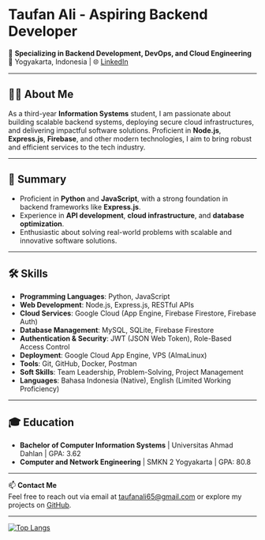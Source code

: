 # Taufan Ali - Aspiring Backend Developer  

🚀 **Specializing in Backend Development, DevOps, and Cloud Engineering**  
📍 Yogyakarta, Indonesia | 🌐 [LinkedIn](https://www.linkedin.com/in/taufan-ali-9b4a4218b/) 

---

## 👨‍💻 About Me  
As a third-year **Information Systems** student, I am passionate about building scalable backend systems, deploying secure cloud infrastructures, and delivering impactful software solutions. Proficient in **Node.js**, **Express.js**, **Firebase**, and other modern technologies, I aim to bring robust and efficient services to the tech industry.

---

## 📜 Summary  
- Proficient in **Python** and **JavaScript**, with a strong foundation in backend frameworks like **Express.js**.  
- Experience in **API development**, **cloud infrastructure**, and **database optimization**.  
- Enthusiastic about solving real-world problems with scalable and innovative software solutions.  

---

## 🛠️ Skills  
- **Programming Languages**: Python, JavaScript  
- **Web Development**: Node.js, Express.js, RESTful APIs  
- **Cloud Services**: Google Cloud (App Engine, Firebase Firestore, Firebase Auth)  
- **Database Management**: MySQL, SQLite, Firebase Firestore  
- **Authentication & Security**: JWT (JSON Web Token), Role-Based Access Control  
- **Deployment**: Google Cloud App Engine, VPS (AlmaLinux)  
- **Tools**: Git, GitHub, Docker, Postman  
- **Soft Skills**: Team Leadership, Problem-Solving, Project Management  
- **Languages**: Bahasa Indonesia (Native), English (Limited Working Proficiency)  

---

## 🎓 Education  
- **Bachelor of Computer Information Systems** | Universitas Ahmad Dahlan | GPA: 3.62  
- **Computer and Network Engineering** | SMKN 2 Yogyakarta | GPA: 80.8  
---

📫 **Contact Me**  
Feel free to reach out via email at [taufanali65@gmail.com](mailto:taufanali65@gmail.com) or explore my projects on [GitHub](https://github.com/taufanAli65).  

---
[![Top Langs](https://github-readme-stats-git-masterrstaa-rickstaa.vercel.app/api/top-langs/?username=taufanali65&theme=dracula)](https://github.com/anuraghazra/github-readme-stats)
<!--
**taufanAli65/taufanAli65** is a ✨ _special_ ✨ repository because its `README.md` (this file) appears on your GitHub profile.

Here are some ideas to get you started:

- 🔭 I’m currently working on ...
- 🌱 I’m currently learning ...
- 👯 I’m looking to collaborate on ...
- 🤔 I’m looking for help with ...
- 💬 Ask me about ...
- 📫 How to reach me: ...
- 😄 Pronouns: ...
- ⚡ Fun fact: ...
-->
